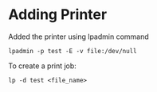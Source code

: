 # Adding Printer
Added the printer using lpadmin command
```
lpadmin -p test -E -v file:/dev/null
```

To create a print job:
```
lp -d test <file_name>
```
